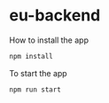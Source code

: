 # eu-backend

How to install the app 

```bash
npm install
```

To start the app

```bash
npm run start
```


